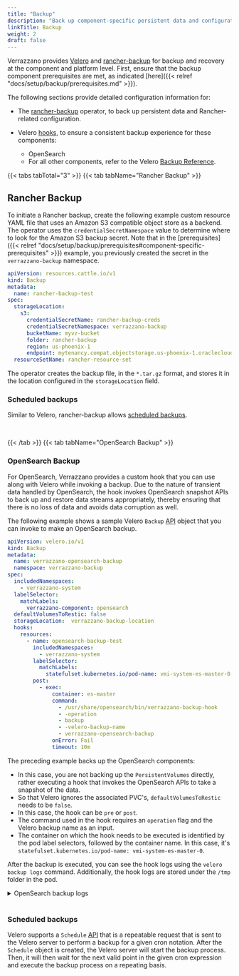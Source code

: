 ```yaml
---
title: "Backup"
description: "Back up component-specific persistent data and configurations"
linkTitle: Backup
weight: 2
draft: false
---
```


Verrazzano provides [Velero](https://velero.io/docs/v1.8/) and [rancher-backup](https://rancher.com/docs/rancher/v2.5/en/backups/) for backup and recovery at the component and platform level.
First, ensure that the backup component prerequisites are met, as indicated [here]({{< relref "docs/setup/backup/prerequisites.md" >}}).

The following sections provide detailed configuration information for:

- The [rancher-backup](https://rancher.com/docs/rancher/v2.5/en/backups/) operator, to back up persistent data and Rancher-related configuration.

- Velero [hooks](https://velero.io/docs/v1.8/backup-hooks/), to ensure a consistent backup experience for these components:
  - OpenSearch
  - For all other components, refer to the Velero [Backup Reference](https://velero.io/docs/v1.8/backup-reference/).


{{< tabs tabTotal="3" >}}
{{< tab tabName="Rancher Backup" >}}
<br>

## Rancher Backup

To initiate a Rancher backup, create the following example custom resource YAML file that uses an Amazon S3 compatible object store as a backend.
The operator uses the `credentialSecretNamespace` value to determine where to look for the Amazon S3 backup secret.
Note that in the [prerequisites]({{< relref "docs/setup/backup/prerequisites#component-specific-prerequisites" >}}) example, you previously created the secret in the `verrazzano-backup` namespace.

```yaml
apiVersion: resources.cattle.io/v1
kind: Backup
metadata:
  name: rancher-backup-test
spec:
  storageLocation:
    s3:
      credentialSecretName: rancher-backup-creds
      credentialSecretNamespace: verrazzano-backup
      bucketName: myvz-bucket
      folder: rancher-backup
      region: us-phoenix-1
      endpoint: mytenancy.compat.objectstorage.us-phoenix-1.oraclecloud.com
  resourceSetName: rancher-resource-set
```

The operator creates the backup file, in the `*.tar.gz` format, and stores it in the location configured in the `storageLocation` field.

### Scheduled backups

Similar to Velero, rancher-backup allows [scheduled backups](https://rancher.com/docs/rancher/v2.5/en/backups/configuration/backup-config/).  

<br/>

{{< /tab >}}
{{< tab tabName="OpenSearch Backup" >}}
<br>

### OpenSearch Backup

For OpenSearch, Verrazzano provides a custom hook that you can use along with Velero while invoking a backup.
Due to the nature of transient data handled by OpenSearch, the hook invokes OpenSearch snapshot APIs to back up and restore data streams appropriately,
thereby ensuring that there is no loss of data and avoids data corruption as well.

The following example shows a sample Velero `Backup` [API](https://velero.io/docs/v1.8/api-types/backup/) object that you can invoke to make an OpenSearch backup.

```yaml
apiVersion: velero.io/v1
kind: Backup
metadata:
  name: verrazzano-opensearch-backup
  namespace: verrazzano-backup
spec:
  includedNamespaces:
    - verrazzano-system
  labelSelector:
    matchLabels:
      verrazzano-component: opensearch
  defaultVolumesToRestic: false
  storageLocation:  verrazzano-backup-location
  hooks:
    resources:
      - name: opensearch-backup-test
        includedNamespaces:
          - verrazzano-system
        labelSelector:
          matchLabels:
            statefulset.kubernetes.io/pod-name: vmi-system-es-master-0
        post:                           
          - exec:
              container: es-master
              command:
                - /usr/share/opensearch/bin/verrazzano-backup-hook
                - -operation
                - backup
                - -velero-backup-name
                - verrazzano-opensearch-backup
              onError: Fail
              timeout: 10m
```

The preceding example backs up the OpenSearch components:
- In this case, you are not backing up the `PersistentVolumes` directly, rather executing a hook that invokes the OpenSearch APIs to take a snapshot of the data.
- So that Velero ignores the associated PVC's, `defaultVolumesToRestic` needs to be `false`.
- In this case, the hook can be `pre` or `post`.
- The command used in the hook requires an `operation` flag and the Velero backup name as an input.
- The container on which the hook needs to be executed is identified by the pod label selectors, followed by the container name.
  In this case, it's `statefulset.kubernetes.io/pod-name: vmi-system-es-master-0`.

After the backup is executed, you can see the hook logs using the `velero backup logs` command. Additionally, the hook logs are stored under the `/tmp` folder in the pod.

<details>
  <summary>OpenSearch backup logs</summary></summary>

```shell
# To display the logs from the backup, execute the following command
$ kubectl logs -n verrazzano-backup -l app.kubernetes.io/name=velero

# Fetch the log file name as shown
$ kubectl exec -it vmi-system-es-master-0 -n verrazzano-system -- ls -al /tmp | grep verrazzano-backup-hook | tail -n 1 | awk '{print $NF}'

# To examine the hook logs, exec into the pod as shown, and use the file name retrieved previously
$ kubectl exec -it vmi-system-es-master-0 -n verrazzano-system -- cat /tmp/<log-file-name>
```
</details>

<br>

### Scheduled backups

Velero supports a `Schedule` [API](https://velero.io/docs/v1.8/api-types/schedule/)
that is a repeatable request that is sent to the Velero server to perform a backup for a given cron notation.
After the `Schedule` object is created, the Velero server will start the backup process.
Then, it will then wait for the next valid point in the given cron expression and execute the backup process on a repeating basis.

<br/>
